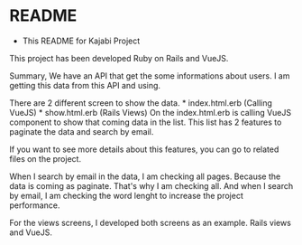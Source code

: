 # README

* This README for Kajabi Project

This project has been developed Ruby on Rails and VueJS.

Summary, We have an API that get the some informations about users.
I am getting this data from this API and using.

There are 2 different screen to show the data.
    * index.html.erb (Calling VueJS)
    * show.html.erb (Rails Views)
On the index.html.erb is calling VueJS component to show that coming data in the list.
This list has 2 features to paginate the data and search by email.

If you want to see more details about this features, you can go to related files on the project.

When I search by email in the data, I am checking all pages. Because the data is coming as paginate.
That's why I am checking all.
And when I search by email, I am checking the word lenght to increase the project performance.

For the views screens, I developed both screens as an example. Rails views and VueJS. 
